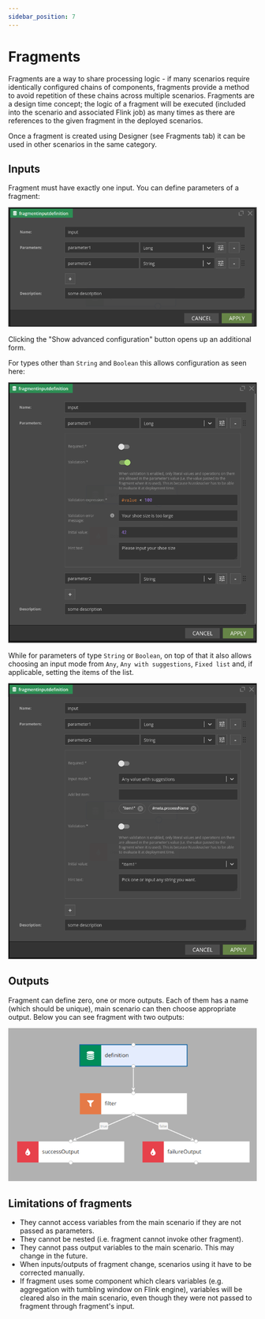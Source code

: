 ```yaml
---
sidebar_position: 7
---
```


# Fragments

Fragments are a way to share processing logic - if many scenarios require identically configured chains of components, fragments provide a method to avoid repetition of these chains across multiple scenarios. Fragments are a design time concept; the logic of a fragment will be executed (included into the scenario and associated Flink job) as many times as there are references to the given fragment in the deployed scenarios.

Once a fragment is created using Designer (see Fragments tab) it can be used in other scenarios in the same category.

## Inputs
Fragment must have exactly one input. You can define parameters of a fragment:

![fragment input_base](img/fragment_input_simple.png)

Clicking the "Show advanced configuration" button opens up an additional form.

For types other than `String` and `Boolean` this allows configuration as seen here:

![fragment input_advanced_long](img/fragment_input_advanced_long.png)

While for parameters of type `String` or `Boolean`, on top of that it also allows choosing an input mode from `Any`, `Any with suggestions`, `Fixed list` and, if applicable, setting the items of the list.

![fragment input_advanced_string](img/fragment_input_advanced_string.png)

## Outputs
Fragment can define zero, one or more outputs. Each of them has a name (which should be unique), main scenario can then choose appropriate output. Below you can see fragment with two outputs:

![fragment output](img/fragment_output.png)

## Limitations of fragments
- They cannot access variables from the main scenario if they are not passed as parameters.
- They cannot be nested (i.e. fragment cannot invoke other fragment).
- They cannot pass output variables to the main scenario. This may change in the future.
- When inputs/outputs of fragment change, scenarios using it have to be corrected manually.
- If fragment uses some component which clears variables (e.g. aggregation with tumbling window on Flink engine), variables will be cleared also in the main scenario, even though they were not passed to fragment through fragment's input.
